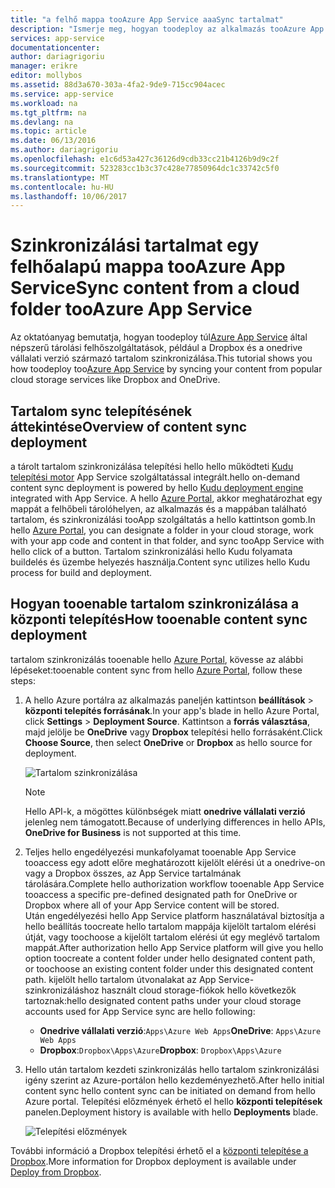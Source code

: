 ```yaml
---
title: "a felhő mappa tooAzure App Service aaaSync tartalmat"
description: "Ismerje meg, hogyan toodeploy az alkalmazás tooAzure App Service segítségével tartalom szinkronizálása felhő mappából."
services: app-service
documentationcenter: 
author: dariagrigoriu
manager: erikre
editor: mollybos
ms.assetid: 88d3a670-303a-4fa2-9de9-715cc904acec
ms.service: app-service
ms.workload: na
ms.tgt_pltfrm: na
ms.devlang: na
ms.topic: article
ms.date: 06/13/2016
ms.author: dariagrigoriu
ms.openlocfilehash: e1c6d53a427c36126d9cdb33cc21b4126b9d9c2f
ms.sourcegitcommit: 523283cc1b3c37c428e77850964dc1c33742c5f0
ms.translationtype: MT
ms.contentlocale: hu-HU
ms.lasthandoff: 10/06/2017
---
```

# <a name="sync-content-from-a-cloud-folder-tooazure-app-service"></a><span data-ttu-id="b64c1-103">Szinkronizálási tartalmat egy felhőalapú mappa tooAzure App Service</span><span class="sxs-lookup"><span data-stu-id="b64c1-103">Sync content from a cloud folder tooAzure App Service</span></span>
<span data-ttu-id="b64c1-104">Az oktatóanyag bemutatja, hogyan toodeploy túl[Azure App Service](http://go.microsoft.com/fwlink/?LinkId=529714) által népszerű tárolási felhőszolgáltatások, például a Dropbox és a onedrive vállalati verzió származó tartalom szinkronizálása.</span><span class="sxs-lookup"><span data-stu-id="b64c1-104">This tutorial shows you how toodeploy too[Azure App Service](http://go.microsoft.com/fwlink/?LinkId=529714) by syncing your content from popular cloud storage services like Dropbox and OneDrive.</span></span> 

## <span data-ttu-id="b64c1-105"><a name="overview"></a>Tartalom sync telepítésének áttekintése</span><span class="sxs-lookup"><span data-stu-id="b64c1-105"><a name="overview"></a>Overview of content sync deployment</span></span>
<span data-ttu-id="b64c1-106">a tárolt tartalom szinkronizálása telepítési hello hello működteti [Kudu telepítési motor](https://github.com/projectkudu/kudu/wiki) App Service szolgáltatással integrált.</span><span class="sxs-lookup"><span data-stu-id="b64c1-106">hello on-demand content sync deployment is powered by hello [Kudu deployment engine](https://github.com/projectkudu/kudu/wiki) integrated with App Service.</span></span> <span data-ttu-id="b64c1-107">A hello [Azure Portal](https://portal.azure.com), akkor meghatározhat egy mappát a felhőbeli tárolóhelyen, az alkalmazás és a mappában található tartalom, és szinkronizálási tooApp szolgáltatás a hello kattintson gomb.</span><span class="sxs-lookup"><span data-stu-id="b64c1-107">In hello [Azure Portal](https://portal.azure.com), you can designate a folder in your cloud storage, work with your app code and content in that folder, and sync tooApp Service with hello click of a button.</span></span> <span data-ttu-id="b64c1-108">Tartalom szinkronizálási hello Kudu folyamata buildelés és üzembe helyezés használja.</span><span class="sxs-lookup"><span data-stu-id="b64c1-108">Content sync utilizes hello Kudu process for build and deployment.</span></span> 

## <span data-ttu-id="b64c1-109"><a name="contentsync"></a>Hogyan tooenable tartalom szinkronizálása a központi telepítés</span><span class="sxs-lookup"><span data-stu-id="b64c1-109"><a name="contentsync"></a>How tooenable content sync deployment</span></span>
<span data-ttu-id="b64c1-110">tartalom szinkronizálás tooenable hello [Azure Portal](https://portal.azure.com), kövesse az alábbi lépéseket:</span><span class="sxs-lookup"><span data-stu-id="b64c1-110">tooenable content sync from hello [Azure Portal](https://portal.azure.com), follow these steps:</span></span>

1. <span data-ttu-id="b64c1-111">A hello Azure portálra az alkalmazás paneljén kattintson **beállítások** > **központi telepítés forrásának**.</span><span class="sxs-lookup"><span data-stu-id="b64c1-111">In your app's blade in hello Azure Portal, click **Settings** > **Deployment Source**.</span></span> <span data-ttu-id="b64c1-112">Kattintson a **forrás választása**, majd jelölje be **OneDrive** vagy **Dropbox** telepítési hello forrásaként.</span><span class="sxs-lookup"><span data-stu-id="b64c1-112">Click **Choose Source**, then select **OneDrive** or **Dropbox** as hello source for deployment.</span></span> 
   
    ![Tartalom szinkronizálása](./media/app-service-deploy-content-sync/deployment_source.png)
   
   > [!NOTE]
   > <span data-ttu-id="b64c1-114">Hello API-k, a mögöttes különbségek miatt **onedrive vállalati verzió** jelenleg nem támogatott.</span><span class="sxs-lookup"><span data-stu-id="b64c1-114">Because of underlying differences in hello APIs, **OneDrive for Business** is not supported at this time.</span></span> 
   > 
   > 
2. <span data-ttu-id="b64c1-115">Teljes hello engedélyezési munkafolyamat tooenable App Service tooaccess egy adott előre meghatározott kijelölt elérési út a onedrive-on vagy a Dropbox összes, az App Service tartalmának tárolására.</span><span class="sxs-lookup"><span data-stu-id="b64c1-115">Complete hello authorization workflow tooenable App Service tooaccess a specific pre-defined designated path for OneDrive or Dropbox where all of your App Service content will be stored.</span></span>  
    <span data-ttu-id="b64c1-116">Után engedélyezési hello App Service platform használatával biztosítja a hello beállítás toocreate hello tartalom mappája kijelölt tartalom elérési útját, vagy toochoose a kijelölt tartalom elérési út egy meglévő tartalom mappát.</span><span class="sxs-lookup"><span data-stu-id="b64c1-116">After authorization hello App Service platform will give you hello option toocreate a content folder under hello designated content path, or toochoose an existing content folder under this designated content path.</span></span> <span data-ttu-id="b64c1-117">kijelölt hello tartalom útvonalakat az App Service-szinkronizáláshoz használt cloud storage-fiókok hello következők tartoznak:</span><span class="sxs-lookup"><span data-stu-id="b64c1-117">hello designated content paths under your cloud storage accounts used for App Service sync are hello following:</span></span>  
   
   * <span data-ttu-id="b64c1-118">**Onedrive vállalati verzió**:`Apps\Azure Web Apps`</span><span class="sxs-lookup"><span data-stu-id="b64c1-118">**OneDrive**: `Apps\Azure Web Apps`</span></span> 
   * <span data-ttu-id="b64c1-119">**Dropbox**:`Dropbox\Apps\Azure`</span><span class="sxs-lookup"><span data-stu-id="b64c1-119">**Dropbox**: `Dropbox\Apps\Azure`</span></span>
3. <span data-ttu-id="b64c1-120">Hello után tartalom kezdeti szinkronizálás hello tartalom szinkronizálási igény szerint az Azure-portálon hello kezdeményezhető.</span><span class="sxs-lookup"><span data-stu-id="b64c1-120">After hello initial content sync hello content sync can be initiated on demand from hello Azure portal.</span></span> <span data-ttu-id="b64c1-121">Telepítési előzmények érhető el hello **központi telepítések** panelen.</span><span class="sxs-lookup"><span data-stu-id="b64c1-121">Deployment history is available with hello **Deployments** blade.</span></span>
   
    ![Telepítési előzmények](./media/app-service-deploy-content-sync/onedrive_sync.png)

<span data-ttu-id="b64c1-123">További információ a Dropbox telepítési érhető el a [központi telepítése a Dropbox](http://blogs.msdn.com/b/windowsazure/archive/2013/03/19/new-deploy-to-windows-azure-web-sites-from-dropbox.aspx).</span><span class="sxs-lookup"><span data-stu-id="b64c1-123">More information for Dropbox deployment is available under [Deploy from Dropbox](http://blogs.msdn.com/b/windowsazure/archive/2013/03/19/new-deploy-to-windows-azure-web-sites-from-dropbox.aspx).</span></span> 


